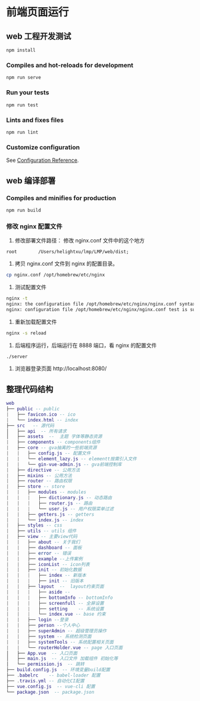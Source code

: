 # 前端页面运行

## web 工程开发测试
```
npm install
```

### Compiles and hot-reloads for development
```
npm run serve
```

### Run your tests
```
npm run test
```

### Lints and fixes files
```
npm run lint
```

### Customize configuration
See [Configuration Reference](https://cli.vuejs.org/config/).

## web 编译部署
### Compiles and minifies for production
```
npm run build
```
### 修改 nginx 配置文件
1. 修改部署文件路径： 
修改 nginx.conf 文件中的这个地方
```
root        /Users/helightxu/lmp/LMP/web/dist;
```
1. 拷贝 nginx.conf 文件到 nginx 的配置目录。
``` sh
cp nginx.conf /opt/homebrew/etc/nginx
```
1. 测试配置文件
``` sh
nginx -t
nginx: the configuration file /opt/homebrew/etc/nginx/nginx.conf syntax is ok
nginx: configuration file /opt/homebrew/etc/nginx/nginx.conf test is successful
```
1. 重新加载配置文件
``` sh
nginx -s reload
```
1. 后端程序运行，后端运行在 8888 端口，看 nginx 的配置文件
``` sh
./server
```
1. 浏览器登录页面
http://localhost:8080/
   
## 整理代码结构
``` lua
web
├── public -- public
|   ├── favicon.ico -- ico
|   └── index.html -- index
├── src   -- 源代码
│   ├── api  -- 所有请求
│   ├── assets  --  主题 字体等静态资源
|   ├── components -- components组件
|   ├── core -- gva抽离的一些前端资源
|   |   ├── config.js -- 配置文件
|   |   └── element_lazy.js -- elementt按需引入文件
|   |   └── gin-vue-admin.js -- gva前端控制库
|   ├── directive -- 公用方法 
|   ├── mixins -- 公用方法
|   ├── router -- 路由权限
|   ├── store -- store 
|   |   ├── modules -- modules 
|   |   |   ├── dictionary.js -- 动态路由
|   |   |   ├── router.js -- 路由
|   |   |   └── user.js -- 用户权限菜单过滤
|   |   ├── getters.js -- getters
|   |   └── index.js -- index
|   ├── styles -- css
|   ├── utils -- utils 组件
|   ├── view -- 主要view代码
|   |   ├── about -- 关于我们
|   |   ├── dashboard -- 面板
|   |   ├── error -- 错误
|   |   ├── example --上传案例
|   |   ├── iconList -- icon列表
|   |   ├── init -- 初始化数据  
|   |   |   ├── index -- 新版本
|   |   |   ├── init -- 旧版本
|   |   ├── layout  --  layout约束页面 
|   |   |   ├── aside -- 
|   |   |   ├── bottomInfo -- bottomInfo
|   |   |   ├── screenfull -- 全屏设置
|   |   |   ├── setting    -- 系统设置
|   |   |   └── index.vue -- base 约束
|   |   ├── login --登录 
|   |   ├── person --个人中心 
|   |   ├── superAdmin -- 超级管理员操作
|   |   ├── system -- 系统检测页面
|   |   ├── systemTools -- 系统配置相关页面
|   |   └── routerHolder.vue -- page 入口页面 
│   ├── App.vue  -- 入口页面
│   ├── main.js  -- 入口文件 加载组件 初始化等
│   └── permission.js  -- 跳转
├── build.config.js  -- 环境变量build配置
├── .babelrc    -- babel-loader 配置
├── .travis.yml -- 自动化CI配置
├── vue.config.js  -- vue-cli 配置
└── package.json  -- package.json
```